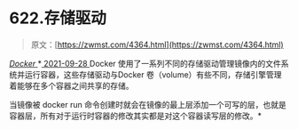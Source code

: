 <!--yml
category: 未分类
date: 0001-01-01 00:00:00
-->

# 622.存储驱动

> 原文：[https://zwmst.com/4364.html](https://zwmst.com/4364.html)

   [ *Docker* ](https://zwmst.com/docker)*[ <time datetime="2021-09-28T23:32:50+08:00"> 2021-09-28 </time> ](https://zwmst.com/4364.html)  Docker 使用了一系列不同的存储驱动管理镜像内的文件系统并运行容器，这些存储驱动与Docker 卷（volume）有些不同，存储引擎管理着能够在多个容器之间共享的存储。

当镜像被 docker run 命令创建时就会在镜像的最上层添加一个可写的层，也就是容器层，所有对于运行时容器的修改其实都是对这个容器读写层的修改。*